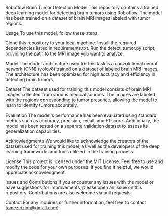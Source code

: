 
Roboflow Brain Tumor Detection Model
This repository contains a trained deep learning model for detecting brain tumors using Roboflow. The model has been trained on a dataset of brain MRI images labeled with tumor regions.

Usage
To use this model, follow these steps:

Clone this repository to your local machine.
Install the required dependencies listed in requirements.txt.
Run the detect_tumor.py script, providing the path to the MRI image you want to analyze.

Model
The model architecture used for this task is a convolutional neural network (CNN) (yolov8) trained on a dataset of labeled brain MRI images. The architecture has been optimized for high accuracy and efficiency in detecting brain tumors.

Dataset
The dataset used for training this model consists of brain MRI images collected from various medical sources. The images are labeled with the regions corresponding to tumor presence, allowing the model to learn to identify tumors accurately.

Evaluation
The model's performance has been evaluated using standard metrics such as accuracy, precision, recall, and F1 score. Additionally, the model has been tested on a separate validation dataset to assess its generalization capabilities.

Acknowledgments
We would like to acknowledge the creators of the dataset used for training this model, as well as the developers of the deep learning frameworks and tools utilized in the training process.

License
This project is licensed under the MIT License. Feel free to use and modify the code for your own purposes. If you find it helpful, we would appreciate acknowledgment.

Issues and Contributions
If you encounter any issues with the model or have suggestions for improvements, please open an issue on this repository. Contributions are also welcome via pull requests.

Contact
For any inquiries or further information, feel free to contact [omezirizion@gmail.com].
